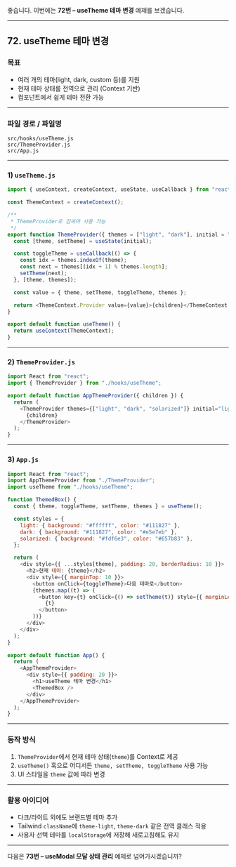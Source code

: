 좋습니다. 이번에는 **72번 – useTheme 테마 변경** 예제를 보겠습니다.

---

## 72. useTheme 테마 변경

### 목표

* 여러 개의 테마(light, dark, custom 등)를 지원
* 현재 테마 상태를 전역으로 관리 (Context 기반)
* 컴포넌트에서 쉽게 테마 전환 가능

---

### 파일 경로 / 파일명

```
src/hooks/useTheme.js
src/ThemeProvider.js
src/App.js
```

---

### 1) `useTheme.js`

```javascript
import { useContext, createContext, useState, useCallback } from "react";

const ThemeContext = createContext();

/**
 * ThemeProvider로 감싸야 사용 가능
 */
export function ThemeProvider({ themes = ["light", "dark"], initial = "light", children }) {
  const [theme, setTheme] = useState(initial);

  const toggleTheme = useCallback(() => {
    const idx = themes.indexOf(theme);
    const next = themes[(idx + 1) % themes.length];
    setTheme(next);
  }, [theme, themes]);

  const value = { theme, setTheme, toggleTheme, themes };

  return <ThemeContext.Provider value={value}>{children}</ThemeContext.Provider>;
}

export default function useTheme() {
  return useContext(ThemeContext);
}
```

---

### 2) `ThemeProvider.js`

```javascript
import React from "react";
import { ThemeProvider } from "./hooks/useTheme";

export default function AppThemeProvider({ children }) {
  return (
    <ThemeProvider themes={["light", "dark", "solarized"]} initial="light">
      {children}
    </ThemeProvider>
  );
}
```

---

### 3) `App.js`

```javascript
import React from "react";
import AppThemeProvider from "./ThemeProvider";
import useTheme from "./hooks/useTheme";

function ThemedBox() {
  const { theme, toggleTheme, setTheme, themes } = useTheme();

  const styles = {
    light: { background: "#ffffff", color: "#111827" },
    dark: { background: "#111827", color: "#e5e7eb" },
    solarized: { background: "#fdf6e3", color: "#657b83" },
  };

  return (
    <div style={{ ...styles[theme], padding: 20, borderRadius: 10 }}>
      <h2>현재 테마: {theme}</h2>
      <div style={{ marginTop: 10 }}>
        <button onClick={toggleTheme}>다음 테마로</button>
        {themes.map((t) => (
          <button key={t} onClick={() => setTheme(t)} style={{ marginLeft: 6 }}>
            {t}
          </button>
        ))}
      </div>
    </div>
  );
}

export default function App() {
  return (
    <AppThemeProvider>
      <div style={{ padding: 20 }}>
        <h1>useTheme 테마 변경</h1>
        <ThemedBox />
      </div>
    </AppThemeProvider>
  );
}
```

---

### 동작 방식

1. `ThemeProvider`에서 현재 테마 상태(`theme`)를 Context로 제공
2. `useTheme()` 훅으로 어디서든 `theme, setTheme, toggleTheme` 사용 가능
3. UI 스타일을 `theme` 값에 따라 변경

---

### 활용 아이디어

* 다크/라이트 외에도 브랜드별 테마 추가
* Tailwind `className`에 `theme-light`, `theme-dark` 같은 전역 클래스 적용
* 사용자 선택 테마를 `localStorage`에 저장해 새로고침해도 유지

---

다음은 **73번 – useModal 모달 상태 관리** 예제로 넘어가시겠습니까?
